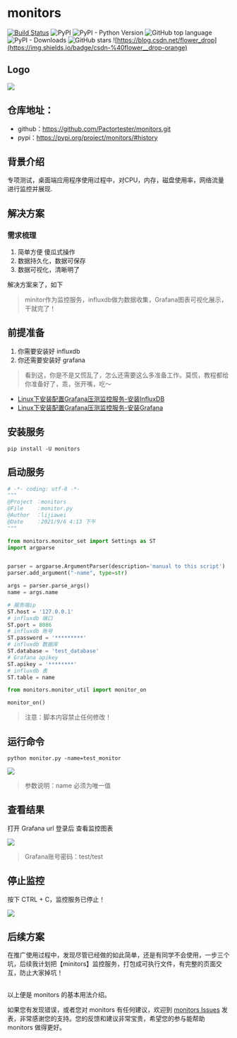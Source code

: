 # monitors


[![Build Status](https://travis-ci.com/Pactortester/monitors.svg?branch=master)](https://travis-ci.com/Pactortester/monitors) ![PyPI](https://img.shields.io/pypi/v/monitors) ![PyPI - Python Version](https://img.shields.io/pypi/pyversions/monitors) ![GitHub top language](https://img.shields.io/github/languages/top/Pactortester/monitors) ![PyPI - Downloads](https://img.shields.io/pypi/dm/monitors) ![GitHub stars](https://img.shields.io/github/stars/Pactortester/monitors?style=social) ![https://blog.csdn.net/flower_drop](https://img.shields.io/badge/csdn-%40flower__drop-orange)


## Logo


![](https://files.mdnice.com/user/17535/0ce07240-b2ea-4739-aede-b67a2bc8b757.png)


##  仓库地址：


- github：https://github.com/Pactortester/monitors.git
- pypi：https://pypi.org/project/monitors/#history

## 背景介绍
专项测试，桌面端应用程序使用过程中，对CPU，内存，磁盘使用率，网络流量进行监控并展现.

## 解决方案

### 需求梳理
1. 简单方便 傻瓜式操作
2. 数据持久化，数据可保存
3. 数据可视化，清晰明了

解决方案来了，如下
>minitor作为监控服务，influxdb做为数据收集，Grafana图表可视化展示，干就完了！

## 前提准备
1. 你需要安装好 influxdb
2. 你还需要安装好 grafana

>看到这，你是不是又慌乱了，怎么还需要这么多准备工作。莫慌，教程都给你准备好了，乖，张开嘴，吃～

- [Linux下安装配置Grafana压测监控服务-安装InfluxDB
](https://mp.weixin.qq.com/s?__biz=MzIxMjE1ODAzOA==&mid=2650631463&idx=1&sn=cc3125d39b5559eca88a23ed1e7164d9&chksm=8f439e1eb83417083a98da8bd717fcfe2f5399e4f6c7ec031be61812562544956256965182d7&token=430212778&lang=zh_CN#rd)
- [Linux下安装配置Grafana压测监控服务-安装Grafana](https://mp.weixin.qq.com/s?__biz=MzIxMjE1ODAzOA==&mid=2650631478&idx=1&sn=df8f41d086d7421400e9ea4673d9f3cc&chksm=8f439e0fb834171908af65152a9b4de25f648809f5dea1877a650835f968732540c9bd34d744&token=430212778&lang=zh_CN#rd)

## 安装服务
```
pip install -U monitors
```


## 启动服务

```python
# -*- coding: utf-8 -*-
"""
@Project ：monitors 
@File    ：monitor.py
@Author  ：lijiawei
@Date    ：2021/9/6 4:13 下午 
"""

from monitors.monitor_set import Settings as ST
import argparse


parser = argparse.ArgumentParser(description='manual to this script')
parser.add_argument("-name", type=str)

args = parser.parse_args()
name = args.name

# 服务端ip
ST.host = '127.0.0.1'
# influxdb 端口
ST.port = 8086
# influxdb 账号
ST.password = '*********'
# influxdb 数据库
ST.database = 'test_database'
# Grafana apikey
ST.apikey = '********'
# influxdb 表
ST.table = name

from monitors.monitor_util import monitor_on

monitor_on()
```


>注意：脚本内容禁止任何修改！

## 运行命令

```
python monitor.py -name=test_monitor

```

![](https://files.mdnice.com/user/17535/315d2617-bcbc-4497-a258-effa717d6521.png)

>参数说明：name 必须为唯一值

## 查看结果

打开 Grafana url 登录后 查看监控图表

![](https://files.mdnice.com/user/17535/aaa6a355-d8e6-4847-9049-474a45040989.png)

>Grafana账号密码：test/test

## 停止监控
按下 CTRL + C，监控服务已停止！


![](https://files.mdnice.com/user/17535/dce8bbb5-2a5c-4ac6-abac-4f9f8c43a620.png)

## 后续方案

在推广使用过程中，发现尽管已经做的如此简单，还是有同学不会使用，一步三个坑，后续我计划把【minitors】监控服务，打包成可执行文件，有完整的页面交互，防止大家掉坑！



## 

以上便是 monitors 的基本用法介绍。

如果您有发现错误，或者您对 monitors 有任何建议，欢迎到 [monitors Issues](https://github.com/Pactortester/monitors/issues) 发表，非常感谢您的支持。您的反馈和建议非常宝贵，希望您的参与能帮助 monitors 做得更好。
